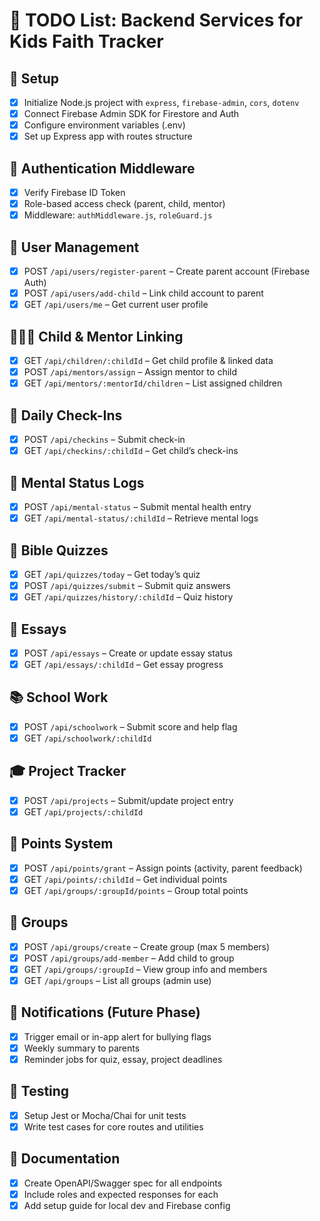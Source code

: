 # 📌 TODO List: Backend Services for Kids Faith Tracker

## 🔧 Setup
- [x] Initialize Node.js project with `express`, `firebase-admin`, `cors`, `dotenv`
- [x] Connect Firebase Admin SDK for Firestore and Auth
- [x] Configure environment variables (.env)
- [x] Set up Express app with routes structure

## 🔐 Authentication Middleware
- [x] Verify Firebase ID Token
- [x] Role-based access check (parent, child, mentor)
- [x] Middleware: `authMiddleware.js`, `roleGuard.js`

## 👤 User Management
- [x] POST `/api/users/register-parent` – Create parent account (Firebase Auth)
- [x] POST `/api/users/add-child` – Link child account to parent
- [x] GET `/api/users/me` – Get current user profile

## 👨‍👩‍👧 Child & Mentor Linking
 - [x] GET `/api/children/:childId` – Get child profile & linked data
 - [x] POST `/api/mentors/assign` – Assign mentor to child
 - [x] GET `/api/mentors/:mentorId/children` – List assigned children

## 📆 Daily Check-Ins
 - [x] POST `/api/checkins` – Submit check-in
 - [x] GET `/api/checkins/:childId` – Get child’s check-ins

## 🧠 Mental Status Logs
 - [x] POST `/api/mental-status` – Submit mental health entry
 - [x] GET `/api/mental-status/:childId` – Retrieve mental logs

## 📖 Bible Quizzes
- [x] GET `/api/quizzes/today` – Get today’s quiz
- [x] POST `/api/quizzes/submit` – Submit quiz answers
- [x] GET `/api/quizzes/history/:childId` – Quiz history

## 📝 Essays
- [x] POST `/api/essays` – Create or update essay status
- [x] GET `/api/essays/:childId` – Get essay progress

## 📚 School Work
- [x] POST `/api/schoolwork` – Submit score and help flag
- [x] GET `/api/schoolwork/:childId`

## 🎓 Project Tracker
- [x] POST `/api/projects` – Submit/update project entry
- [x] GET `/api/projects/:childId`

## 🧮 Points System
- [x] POST `/api/points/grant` – Assign points (activity, parent feedback)
- [x] GET `/api/points/:childId` – Get individual points
- [x] GET `/api/groups/:groupId/points` – Group total points

## 👥 Groups
- [x] POST `/api/groups/create` – Create group (max 5 members)
- [x] POST `/api/groups/add-member` – Add child to group
- [x] GET `/api/groups/:groupId` – View group info and members
- [x] GET `/api/groups` – List all groups (admin use)

## 🔔 Notifications (Future Phase)
- [x] Trigger email or in-app alert for bullying flags
- [x] Weekly summary to parents
- [x] Reminder jobs for quiz, essay, project deadlines

## 🧪 Testing
 - [x] Setup Jest or Mocha/Chai for unit tests
 - [x] Write test cases for core routes and utilities

## 📄 Documentation
 - [x] Create OpenAPI/Swagger spec for all endpoints
 - [x] Include roles and expected responses for each
 - [x] Add setup guide for local dev and Firebase config
